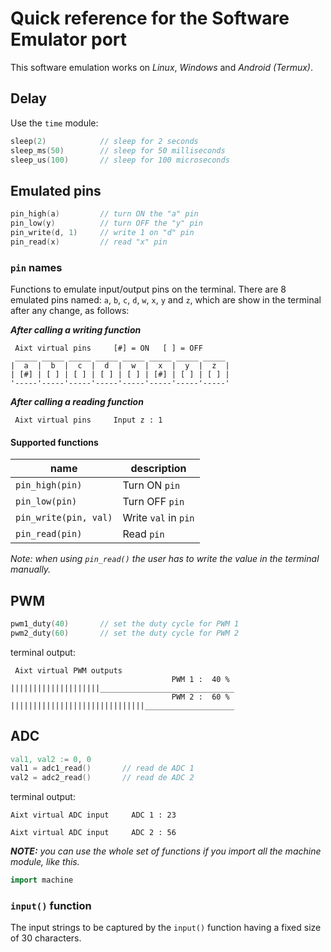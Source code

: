 # Quick reference for the Software Emulator port

This software emulation works on _Linux_, _Windows_ and _Android (Termux)_.

## Delay
Use the `time` module:
```v
sleep(2)            // sleep for 2 seconds
sleep_ms(50)        // sleep for 50 milliseconds
sleep_us(100)       // sleep for 100 microseconds
```

## Emulated pins
```v
pin_high(a)         // turn ON the "a" pin 
pin_low(y)          // turn OFF the "y" pin 
pin_write(d, 1)     // write 1 on "d" pin
pin_read(x)         // read "x" pin
```

### `pin` names
Functions to emulate input/output pins on the terminal. There are 8 emulated pins named: `a`, `b`, `c`, `d`, `w`, `x`, `y` and `z`, which are show in the terminal after any change, as follows:

_**After calling a writing function**_
```
 Aixt virtual pins     [#] = ON   [ ] = OFF
 _____ _____ _____ _____ _____ _____ _____ _____
|  a  |  b  |  c  |  d  |  w  |  x  |  y  |  z  |
| [#] | [ ] | [ ] | [ ] | [ ] | [#] | [ ] | [ ] |
'-----'-----'-----'-----'-----'-----'-----'-----'
```
_**After calling a reading function**_
```
 Aixt virtual pins     Input z : 1
```

#### Supported functions
name                    | description
------------------------|---------------------
`pin_high(pin)`         | Turn ON `pin`
`pin_low(pin)`          | Turn OFF `pin`
`pin_write(pin, val)`   | Write `val` in `pin`
`pin_read(pin)`         | Read `pin`

_Note: when using `pin_read()` the user has to write the value in the terminal manually._

## PWM
```v
pwm1_duty(40)       // set the duty cycle for PWM 1
pwm2_duty(60)       // set the duty cycle for PWM 2
```

terminal output:
```
 Aixt virtual PWM outputs
                                    PWM 1 :  40 %
||||||||||||||||||||______________________________
                                    PWM 2 :  60 %
||||||||||||||||||||||||||||||____________________
```

## ADC
```v
val1, val2 := 0, 0
val1 = adc1_read()       // read de ADC 1
val2 = adc2_read()       // read de ADC 2
```

terminal output:
```
Aixt virtual ADC input     ADC 1 : 23
```
```
Aixt virtual ADC input     ADC 2 : 56
```
_**NOTE:** you can use the whole set of functions if you import all the machine module, like this._
```go
import machine
```


### `input()` function
The input strings to be captured by the `input()` function having a fixed size of 30 characters.